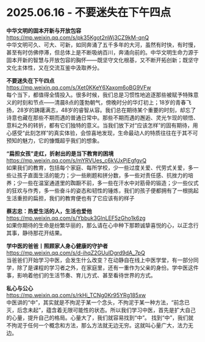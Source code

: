 2025.06.16 - 不要迷失在下午四点  
========

**中华文明的固本开新与开放包容**  
https://mp.weixin.qq.com/s/pk35Kgot2nWj3CZ9kM-qnQ  
中华文明可久、可大、可新，如同奔涌了五千多年的大河，虽然有时快，有时慢，甚至有时仿佛停滞，但总体上是不断吸纳百川，奔涌向前的。中华文明生命力源于固本开新的智慧与开放包容的胸怀——既坚守文化根基，又不断开拓创新；既坚守文化主体性，又在交流互鉴中汲取养分。

**不要迷失在下午四点**  
https://mp.weixin.qq.com/s/Xet0KKeY6Xaxom6oBG9VFw  
每个当下，都值得全情投入。很多时候，我们总是习惯性地追逐那些被赋予特殊意义的时刻和节点——清晨8点的蓬勃朝气，傍晚时分的华灯初上；18岁的青春飞扬，28岁的踌躇满志，48岁的睿智从容。我们总在期待某个重要的时刻，却忘了诗意也藏在那些不期而遇的普通日常中。那些不期而遇的邂逅、灵光乍现的顿悟、意料之外的转折，都有它们独特的意义。当我们放下对“应该怎样”的固有期待，用心感受“此刻怎样”的真实体验，会惊喜地发现，生命最动人的特质往往在于其不可预知的魅力，它的慷慨超乎我们的想象。

**“扁担女孩”走红，折射出的是当下教育的困境**  
https://mp.weixin.qq.com/s/mYRVUes_c6kVJxPjEgfgvQ  
如果我们的教育，包括每个家庭、每所学校，少一些过度关爱、代劳式关爱，多一些让孩子直面生活的能力；少一些刷题和拼分数，多一些对责任感、抗挫力的培养；少一些在温室通道里的踟蹰不前，多一些在汗水中对筋骨的锻造；少一些仪式的狂欢与作秀，多一些奋斗的姿态和韧性的锤炼，我们的孩子便都拥有了一根挑起生活重担的扁担，我们的教育便也有了它应该有的样子

**蔡志忠：热爱生活的人，生活也爱他**  
https://mp.weixin.qq.com/s/Ybbuk3GlnLEF5zGho1k6zg  
如果你期待的生命是纷繁华丽的，那么请在心中种下那颗诚挚喜悦的心，以正念行其事，静待那花开结果。

**学中医的爸爸丨照顾家人身心健康的守护者**  
https://mp.weixin.qq.com/s/d-ihqZ2GUuIDgrd9dA_7pQ  
当爸爸们开始学习中医，会发生什么改变？在动静自在线上中医学堂，有一部分同学，除了是课程的学习者之外，在家庭里，还有一重作为父亲的身份。学中医这件事，影响着他们的生活节奏、育儿方式、甚至看待世界的方式。

**私心与公心**  
https://mp.weixin.qq.com/s/rkHi_TCNg0Kr95YRg185xw  
中医讲的“中”，其实就是不拘泥于某一个念头，不拘泥于某一种方法，“前念已灭，后念未起”，蕴含着无限可能性的状态。所以我们学习中医，首先是扩大自己的心量，提升自己的格局。心量大了，我们就容易找到“中”。 找到“中”，我们就不拘泥于任何一个概念和方法，那么方法就无边无穷。这就叫心量广大，法力无边。